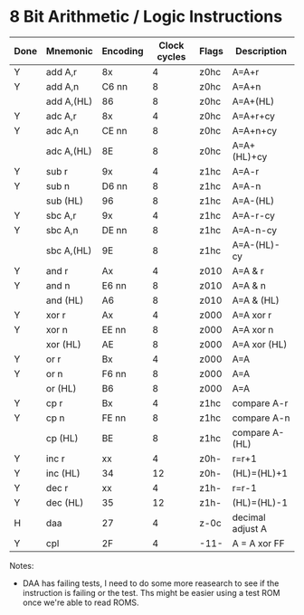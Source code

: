 # 8 Bit Arithmetic / Logic Instructions

| **Done** | **Mnemonic** | **Encoding** | **Clock cycles** | **Flags** | **Description**  |
|----------|--------------|--------------|------------------|-----------|------------------|
| Y        | add  A,r     | 8x           | 4                | z0hc      | A=A+r            |
| Y        | add  A,n     | C6 nn        | 8                | z0hc      | A=A+n            |
|          | add  A,(HL)  | 86           | 8                | z0hc      | A=A+(HL)         |
| Y        | adc  A,r     | 8x           | 4                | z0hc      | A=A+r+cy         |
| Y        | adc  A,n     | CE nn        | 8                | z0hc      | A=A+n+cy         |
|          | adc  A,(HL)  | 8E           | 8                | z0hc      | A=A+(HL)+cy      |
| Y        | sub  r       | 9x           | 4                | z1hc      | A=A-r            |
| Y        | sub  n       | D6 nn        | 8                | z1hc      | A=A-n            |
|          | sub  (HL)    | 96           | 8                | z1hc      | A=A-(HL)         |
| Y        | sbc  A,r     | 9x           | 4                | z1hc      | A=A-r-cy         |
| Y        | sbc  A,n     | DE nn        | 8                | z1hc      | A=A-n-cy         |
|          | sbc  A,(HL)  | 9E           | 8                | z1hc      | A=A-(HL)-cy      |
| Y        | and  r       | Ax           | 4                | z010      | A=A & r          |
| Y        | and  n       | E6 nn        | 8                | z010      | A=A & n          |
|          | and  (HL)    | A6           | 8                | z010      | A=A & (HL)       |
| Y        | xor  r       | Ax           | 4                | z000      | A=A xor r        |
| Y        | xor  n       | EE nn        | 8                | z000      | A=A xor n        |
|          | xor  (HL)    | AE           | 8                | z000      | A=A xor (HL)     |
| Y        | or   r       | Bx           | 4                | z000      | A=A | r          |
| Y        | or   n       | F6 nn        | 8                | z000      | A=A | n          |
|          | or   (HL)    | B6           | 8                | z000      | A=A | (HL)       |
| Y        | cp   r       | Bx           | 4                | z1hc      | compare A-r      |
| Y        | cp   n       | FE nn        | 8                | z1hc      | compare A-n      |
|          | cp   (HL)    | BE           | 8                | z1hc      | compare A-(HL)   |
| Y        | inc  r       | xx           | 4                | z0h-      | r=r+1            |
| Y        | inc  (HL)    | 34           | 12               | z0h-      | (HL)=(HL)+1      |
| Y        | dec  r       | xx           | 4                | z1h-      | r=r-1            |
| Y        | dec  (HL)    | 35           | 12               | z1h-      | (HL)=(HL)-1      |
| H        | daa          | 27           | 4                | z-0c      | decimal adjust A |
| Y        | cpl          | 2F           | 4                | -11-      | A = A xor FF     |

Notes:

* DAA has failing tests, I need to do some more reasearch to see if the instruction
is failing or the test. Ths might be easier using a test ROM once we're able to read
ROMS.